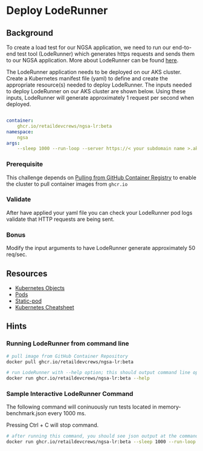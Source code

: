 # Deploy LodeRunner

## Background

To create a load test for our NGSA application, we need to run our end-to-end test tool (LodeRunner) which generates https requests and sends them to our NGSA application. More about LodeRunner can be found [here](#loderunner).

The LodeRunner application needs to be deployed on our AKS cluster. Create a Kubernetes manifest file (yaml) to define and create the appropriate resource(s) needed to deploy LodeRunner. The inputs needed to deploy LodeRunner on our AKS cluster are shown below. Using these inputs, LodeRunner will generate approximately 1 request per second when deployed.

```yaml

container:
    ghcr.io/retaildevcrews/ngsa-lr:beta
namespace:
    ngsa
args:
    --sleep 1000 --run-loop --server https://< your subdomain name >.aks-sb.com --files memory-benchmark.json

```

### Prerequisite

This challenge depends on [Pulling from GitHub Container Registry](../github-container-registry/README.md) to enable the cluster to pull container images from `ghcr.io`

### Validate

After have applied your yaml file you can check your LodeRunner pod logs validate that HTTP requests are being sent.

### Bonus

Modify the input arguments to have LodeRunner generate approximately 50 req/sec.

## Resources

- [Kubernetes Objects](https://kubernetes.io/docs/concepts/overview/working-with-objects/kubernetes-objects/)
- [Pods](https://kubernetes.io/docs/concepts/workloads/pods/)
- [Static-pod](https://kubernetes.io/docs/tasks/configure-pod-container/static-pod/)
- [Kubernetes Cheatsheet](https://kubernetes.io/docs/reference/kubectl/cheatsheet/#creating-objects)

## Hints

### Running LodeRunner from command line

```bash
# pull image from GitHub Container Repository 
docker pull ghcr.io/retaildevcrews/ngsa-lr:beta

# run LodeRunner with --help option; this should output command line options shown below
docker run ghcr.io/retaildevcrews/ngsa-lr:beta --help
```

### Sample Interactive LodeRunner Command

The following command will coninuously run tests located in memory-benchmark.json every 1000 ms.

Pressing Ctrl + C will stop command.

```bash
# after running this command, you should see json output at the command line describing HTTP requests
docker run ghcr.io/retaildevcrews/ngsa-lr:beta --sleep 1000 --run-loop --server $ASB_DOMAIN --files memory-benchmark.json
```
